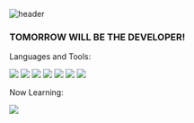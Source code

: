 ![header](https://capsule-render.vercel.app/api?type=slice&color=gradient&text=%20JIMINPARK%20%20&height=200&fontSize=100)

### TOMORROW WILL BE THE DEVELOPER!

Languages and Tools:

<img src="https://img.shields.io/badge/JavaScript-F7DF1E?style=flat-square&logo=JavaScript&logoColor=white"/> <img src="https://img.shields.io/badge/CSS-1572B6?style=flat-square&logo=CSS3&logoColor=white"/> <img src="https://img.shields.io/badge/Python-3776AB?style=flat-square&logo=Python&logoColor=white"/> <img src="https://img.shields.io/badge/MongoDB-47A248?style=flat-square&logo=MongoDB&logoColor=white"/> <img src="https://img.shields.io/badge/Git-F05032?style=flat-square&logo=Git&logoColor=white"/> <img src="https://img.shields.io/badge/HTML-47A248?style=flat-square&logo=MongoDB&logoColor=white"/> <img src="https://img.shields.io/badge/CSS-47A248?style=flat-square&logo=MongoDB&logoColor=white"/> 

Now Learning:

<img src="https://img.shields.io/badge/React-61DAFB?style=flat-square&logo=React&logoColor=white"/>


